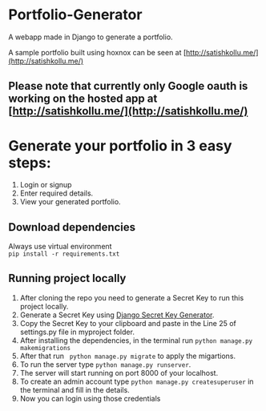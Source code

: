 # Portfolio-Generator
A webapp made in Django to generate a portfolio.  

A sample portfolio built using hoxnox can be seen at [http://satishkollu.me/](http://satishkollu.me/)

## Please note that currently only Google oauth is working on the hosted app at [http://satishkollu.me/](http://satishkollu.me/)

# Generate your portfolio in 3 easy steps:
1. Login or signup
2. Enter required details.
3. View your generated portfolio.
## Download dependencies
Always use virtual environment  
``` pip install -r requirements.txt ```
## Running project locally
1. After cloning the repo you need to generate a Secret Key to run this project locally.
2. Generate a Secret Key using [Django Secret Key Generator](http://www.miniwebtool.com/django-secret-key-generator/).
3. Copy the Secret Key to your clipboard and paste in the Line 25 of settings.py file in myproject folder.
4. After installing the dependencies, in the terminal run  ```python manage.py makemigrations```
5. After that run ``` python manage.py migrate``` to apply the migartions.
6. To run the server type ```python manage.py runserver```.
7. The server will start running on port 8000 of your localhost.
8. To create an admin account type ```python manage.py createsuperuser``` in the terminal and fill in the details.
9. Now you can login using those credentials
